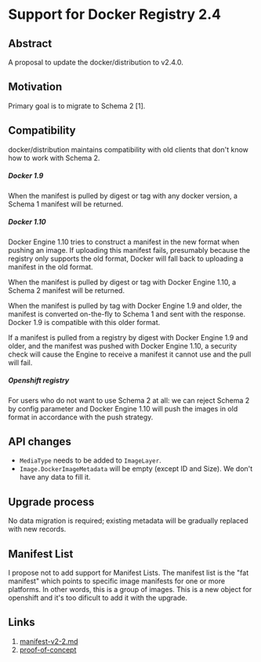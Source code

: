 # Support for Docker Registry 2.4
## Abstract

A proposal to update the docker/distribution to v2.4.0.

## Motivation

Primary goal is to migrate to Schema 2 [1].

## Compatibility

docker/distribution maintains compatibility with old clients that don't know
how to work with Schema 2.

##### Docker 1.9

When the manifest is pulled by digest or tag with any docker version, a Schema 1 manifest will be returned.

##### Docker 1.10

Docker Engine 1.10 tries to construct a manifest in the new format when pushing an image.
If uploading this manifest fails, presumably because the registry only supports the old format,
Docker will fall back to uploading a manifest in the old format.

When the manifest is pulled by digest or tag with Docker Engine 1.10, a Schema 2 manifest will be returned.

When the manifest is pulled by tag with Docker Engine 1.9 and older, the manifest is converted on-the-fly
to Schema 1 and sent with the response. Docker 1.9 is compatible with this older format.

If a manifest is pulled from a registry by digest with Docker Engine 1.9 and older,
and the manifest was pushed with Docker Engine 1.10, a security check will cause the Engine
to receive a manifest it cannot use and the pull will fail.

##### Openshift registry

For users who do not want to use Schema 2 at all: we can reject Schema 2 by config parameter and
Docker Engine 1.10 will push the images in old format in accordance with the push strategy.

## API changes

* `MediaType` needs to be added to `ImageLayer`.
* `Image.DockerImageMetadata` will be empty (except ID and Size). We don't have any data to fill it.

## Upgrade process

No data migration is required; existing metadata will be gradually replaced with new records.

## Manifest List

I propose not to add support for Manifest Lists. The manifest list is the "fat manifest" which
points to specific image manifests for one or more platforms. In other words, this is a group
of images. This is a new object for openshift and it's too dificult to add it with the upgrade.

## Links

1. [manifest-v2-2.md](https://github.com/docker/distribution/blob/master/docs/spec/manifest-v2-2.md)
1. [proof-of-concept](https://github.com/legionus/origin/commits/docker-registry-v2.4.0)
